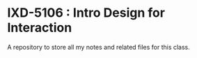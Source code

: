 # IXD-5106 : Intro Design for Interaction
A repository to store all my notes and related files for this class.